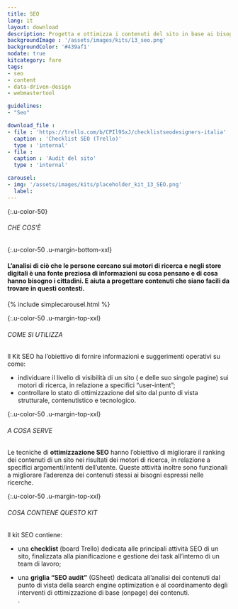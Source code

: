 ```yaml
---
title: SEO
lang: it
layout: download
description: Progetta e ottimizza i contenuti del sito in base ai bisogni e le priorità che gli utenti esprimono durante le ricerche web 
backgroundImage : '/assets/images/kits/13_seo.png'
backgroundColor: '#439af1'
nodate: true
kitcategory: fare
tags: 
- seo
- content
- data-driven-design
- webmastertool

guidelines:
- "Seo"

download_file :
- file : 'https://trello.com/b/CPIl9SxJ/checklistseodesigners-italia'
  caption : 'Checklist SEO (Trello)'
  type : 'internal'
- file : 
  caption : 'Audit del sito'
  type : 'internal'

carousel:
- img: '/assets/images/kits/placeholder_kit_13_SEO.png'
  label:
---
```


{:.u-color-50}
###### CHE COS’È

{:.u-color-50 .u-margin-bottom-xxl}
#### L’analisi di ciò che le persone cercano sui motori di ricerca e negli store digitali è una fonte preziosa di **informazioni su cosa pensano** e di cosa hanno bisogno i cittadini. E aiuta a progettare contenuti che siano facili da trovare in questi contesti.
{% include simplecarousel.html  %} 

{:.u-color-50 .u-margin-top-xxl}
###### COME SI UTILIZZA
Il Kit SEO ha l’obiettivo di fornire informazioni e suggerimenti operativi su come:
- individuare il livello di visibilità di un sito ( e delle suo singole pagine) sui motori di ricerca, in relazione a specifici “user-intent”; 
- controllare lo stato di ottimizzazione del sito dal punto di vista strutturale, contenutistico e tecnologico.


{:.u-color-50 .u-margin-top-xxl}
###### A COSA SERVE
Le tecniche di **ottimizzazione SEO** hanno l’obiettivo di migliorare il ranking dei contenuti di un sito nei risultati dei motori di ricerca, in relazione a specifici argomenti/intenti dell’utente. Queste attività inoltre sono funzionali a migliorare l’aderenza dei contenuti stessi ai bisogni espressi nelle ricerche.

{:.u-color-50 .u-margin-top-xxl}
###### COSA CONTIENE QUESTO KIT
Il kit SEO contiene:

- una **checklist** (board Trello) dedicata alle principali attività SEO di un sito, finalizzata alla pianificazione e gestione dei task all’interno di un team di lavoro; 

- una **griglia “SEO audit”** (GSheet) dedicata all’analisi dei contenuti dal punto di vista della search engine optimization e al coordinamento degli interventi di ottimizzazione di base (onpage) dei contenuti.  
.
